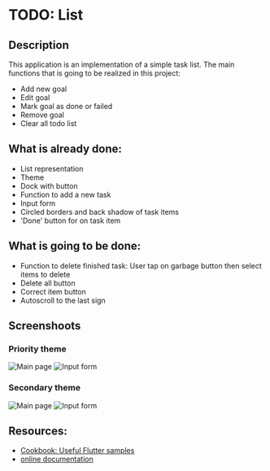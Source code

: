 # TODO: List

## Description

This application is an implementation of a simple task list. The main functions that is going to be realized in this project:
- Add new goal
- Edit goal
- Mark goal as done or failed
- Remove goal
- Clear all todo list

## What is already done:
- List representation
- Theme
- Dock with button
- Function to add a new task
- Input form
- Circled borders and back shadow of task items
- 'Done' button for on task item
   
## What is going to be done:
- Function to delete finished task: User tap on garbage button then select items to delete
- Delete all button
- Correct item button
- Autoscroll to the last sign
## Screenshoots
### Priority theme
![Main page](./images/1.png)
![Input form](images/2.png)
### Secondary theme
![Main page](./images/1b.png)
![Input form](./images/2b.png)
## Resources: 
- [Cookbook: Useful Flutter samples](https://flutter.dev/docs/cookbook)
- [online documentation](https://flutter.dev/docs)

